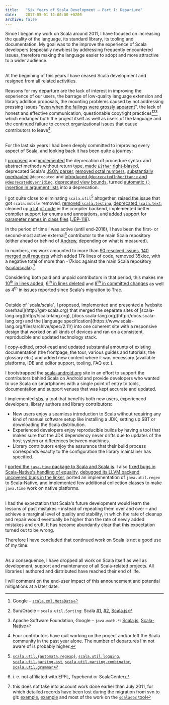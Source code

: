 ```yaml
---
title:   "Six Years of Scala Development – Part I: Departure"
date:    2017-05-01 12:00:00 +0200
archive: false
---
```


Since I began my work on Scala around 2011, I have focused on increasing the
quality of the language, its standard library, its tooling and documentation.
My goal was to the improve the experience of Scala developers (especially
newbies) by addressing frequently encountered issues, therefore making the
language easier to adopt and more attractive to a wider audience.

<br/>
At the beginning of this years I have ceased Scala development and resigned from
all related activities.

Reasons for my departure are the lack of interest in improving the experience of
our users, the barrage of low-quality language extension and library addition
proposals, the mounting problems caused by not addressing pressing issues
"[even when the failings were grossly apparent](https://news.ycombinator.com/item?id=8277626)",
the lack of honest and effective communication, questionable copyright practices[^xml][^sort][^math]
which endanger both the project itself as well as users of the language and the
continued failure to correct organizational issues that cause contributors to
leave[^leave].

<br/>
For the last six years I had been deeply committed to improving every aspect of
Scala, and looking back it has been quite a journey:

I [proposed](https://groups.google.com/forum/#!topic/scala-internals/q1YX7NC1geM/discussion)
and [implemented](https://github.com/scala/scala/pull/3076) the deprecation of
procedure syntax and abstract methods without return type,
[made `Either` right-biased](https://github.com/scala/scala/pull/5135),
deprecated Scala's [JSON parser](https://github.com/scala/scala/pull/2581),
[removed octal numbers](https://github.com/scala/scala/pull/3240),
[substantially](https://github.com/scala/legacy-svn-scala/pull/8)
[overhauled](https://github.com/scala/scala/pull/5076) `@deprecated`
and [introduced `@deprecatedInheritance` and `@deprecatedOverriding`](https://github.com/scala/scala/pull/1284),
[deprecated view bounds](https://github.com/scala/scala/pull/2909),
turned [automatic `()` insertion in argument lists](https://github.com/scala/scala/pull/3260) into a deprecation.

I got quite close to eliminating `scala.util`[^util] altogether,
[raised the issue](https://issues.scala-lang.org/browse/SI-4505) that got `scala.mobile` removed,
[removed `scala.testing`](https://github.com/scala/scala/pull/1921/commits/f931833df8cc69d119f636d8a553941bf7ce2349),
[deprecated `scala.text`](https://github.com/scala/scala/pull/2733),
cleaned up [a lot](https://github.com/scala/scala/pull/4838)
[of code](https://github.com/scala/scala/pull/4814) in the compiler backend,
implemented better compiler support for enums and annotations, and added support
for [parameter names in class files](https://github.com/scala/scala/pull/4735) ([JEP-118](http://openjdk.java.net/jeps/118)).

In the period of time I was active (until end-2016), I have been the
first- or second-most active external[^external] contributor to the main Scala
repository (either ahead or behind of [Andrew](https://github.com/som-snytt),
depending on what is measured).

In numbers, my work amounted to more than
[90 resolved issues](https://issues.scala-lang.org/issues/?jql=assignee%20%3D%20soc%20AND%20resolution%20%3D%20Fixed),
[140 merged pull requests](https://github.com/scala/scala/pulls?utf8=%E2%9C%93&q=is%3Amerged%20is%3Apr%20author%3Asoc%20)
which added 17k lines of code, removed 35kloc, with a negative total of more than
-17kloc against the main Scala repository ([scala/scala](https://github.com/scala/scala)).[^lost]

Considering both paid and unpaid contributors in that period, this makes me
[10<sup>th</sup> in lines added](https://github.com/scala/scala/graphs/contributors?from=2011-12-01&to=2016-07-31&type=a),
[6<sup>th</sup> in lines deleted](https://github.com/scala/scala/graphs/contributors?from=2011-11-25&to=2016-07-25&type=d) and
[8<sup>th</sup> in committed changes](https://github.com/scala/scala/graphs/contributors?from=2011-11-25&to=2016-07-25&type=c) as well as
4<sup>th</sup> in issues reported since Scala's migration to Trac.

<br/>
Outside of `scala/scala`, I proposed, implemented and presented a [website
overhaul](http://get-scala.org) that merged the separate sites of
[scala-lang.org](http://scala-lang.org),
[docs.scala-lang.org](http://docs.scala-lang.org) and the
[language specification](https://www.scala-lang.org/files/archive/spec/2.11/)
into one coherent site with a responsive design that worked on all kinds
of devices and ran on a consistent, reproducible and updated technology stack.

I copy-edited, proof-read and updated substantial amounts of existing
documentation (the frontpage, the tour, various guides and tutorials, the
glossary etc.) and added new content where it was necessary (available
platforms, IDE and editor support, tooling, FAQ etc.).

I bootstrapped the [scala-android.org](http://scala-android.org) site in an
effort to support the contributors behind Scala on Android and provide
developers who wanted to use Scala on smartphones with a single point of entry
to tools, documentation and support venues that was kept accurate and updated.

I implemented [sbs](https://github.com/soc/sbs), a tool that benefits both new
users, experienced developers, library authors and library contributors:
- New users enjoy a seamless introduction to Scala without requiring any kind of
  manual software setup like installing a JDK, setting up SBT or downloading the
  Scala distribution.
- Experienced developers enjoy reproducible builds by having a tool that makes
  sure that the JDK dependency never drifts due to updates of the host system or
  differences between machines.
- Library contributors enjoy the assurance that their build process corresponds
  exactly to the configuration the library maintainer has specified.

I [ported the `java.time` package to Scala and Scala.js](https://github.com/soc/scala-java-time).
I also [fixed bugs in Scala-Native's handling of equality](https://github.com/scala-native/scala-native/pull/356),
[debugged its LLVM backend](https://github.com/scala-native/scala-native/pull/356#discussion_r85254625),
[uncovered bugs in the linker](https://github.com/scala-native/scala-native/issues/375),
ported an implementation of `java.util.regex` to Scala-Native, and implemented
few additional collection classes to make `java.time` work on native platforms.

<br/>
I had the expectation that Scala's future development would learn the lessons of
past mistakes – instead of repeating them over and over – and achieve a marginal
level of quality and stability, in which the rate of cleanup and repair would
eventually be higher than the rate of newly added mistakes and cruft.
It has become abundantly clear that this expectation turned out to be wrong.

Therefore I have concluded that continued work on Scala is not a good use of my time.

<br/>
As a consequence, I have dropped all work on Scala itself as well as
development, support and maintenance of all Scala-related projects.
All libraries I authored and distributed have reached their end of life.

I will comment on the end-user impact of this announcement and potential
mitigations at a later date.

[^external]: i. e. not affiliated with EPFL, Type<!--safe, Light-->bend or ScalaCenter
[^util]: [`scala.util.{automata,regexp}`](https://github.com/scala/scala/pull/1939), [`scala.util.logging`](https://github.com/scala/scala/pull/2543), [`scala.util.parsing.ast`](https://github.com/scala/scala/pull/2525), [`scala.util.parsing.combinator`](https://github.com/scala/scala/pull/2521), [`scala.util.grammar`](https://github.com/scala/scala/pull/1921/commits/b13bf260b46f6498d0e995d0bbf3ce7b39bc8b3b)
[^lost]: this does not take into account work done earlier than July 2011, for which detailed records have been lost during the migration from svn to git: [example](https://github.com/scala/scala/commit/a387c9f), [example](https://github.com/scala/legacy-svn-scala/pull/19/files) and most of the work on the [`scaladoc` tool](https://github.com/scala/legacy-svn-scala/pulls?page=1&q=+is%3Apr+author%3Asoc&utf8=%E2%9C%93)
[^xml]: Google – [`scala.xml.MetaData`](https://groups.google.com/d/topic/scala-internals/FRPhY1FW9Q8/discussion)
[^sort]: Sun/Oracle – `scala.util.Sorting`: Scala [#1](https://github.com/scala/scala/blob/v2.10.5/src/library/scala/util/Sorting.scala#L19), [#2](https://github.com/scala/scala/pull/4534), [Scala.js](https://github.com/scala-js/scala-js/issues/1765)
[^math]: Apache Software Foundation, Google – `java.math.*`: [Scala.js](https://github.com/scala-js/scala-js/pull/1549), [Scala-Native](https://github.com/scala-native/scala-native/commit/804b5e187c0559f453d137e92055c2715279fe4b)
[^leave]: Four contributors have quit working on the project and/or left the Scala community in the past year alone. The number of departures I'm not aware of is probably higher.

<!-- https://github.com/scala/scala/graphs/contributors?from=2011-12-01&to=2016-07-31

git shortlog -s -n 947797e..a02b913 -->

